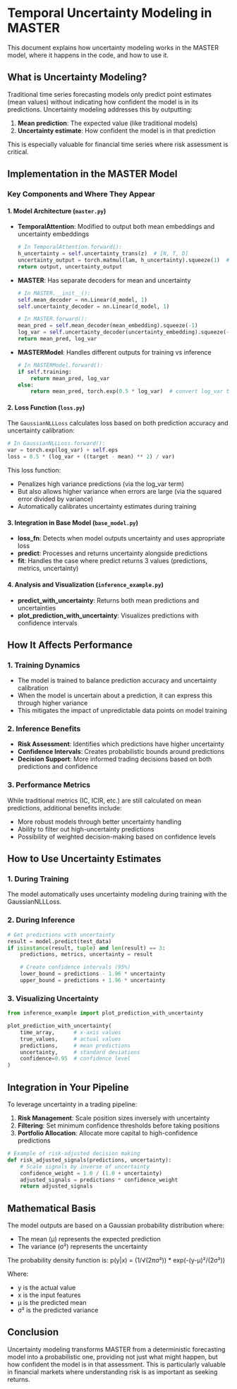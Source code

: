# Temporal Uncertainty Modeling in MASTER

This document explains how uncertainty modeling works in the MASTER model, where it happens in the code, and how to use it.

## What is Uncertainty Modeling?

Traditional time series forecasting models only predict point estimates (mean values) without indicating how confident the model is in its predictions. Uncertainty modeling addresses this by outputting:

1. **Mean prediction**: The expected value (like traditional models)
2. **Uncertainty estimate**: How confident the model is in that prediction

This is especially valuable for financial time series where risk assessment is critical.

## Implementation in the MASTER Model

### Key Components and Where They Appear

#### 1. Model Architecture (`master.py`)

- **TemporalAttention**: Modified to output both mean embeddings and uncertainty embeddings
  ```python
  # In TemporalAttention.forward():
  h_uncertainty = self.uncertainty_trans(z)  # [N, T, D]
  uncertainty_output = torch.matmul(lam, h_uncertainty).squeeze(1)  # [N, 1, D]
  return output, uncertainty_output
  ```

- **MASTER**: Has separate decoders for mean and uncertainty
  ```python
  # In MASTER.__init__():
  self.mean_decoder = nn.Linear(d_model, 1)
  self.uncertainty_decoder = nn.Linear(d_model, 1)

  # In MASTER.forward():
  mean_pred = self.mean_decoder(mean_embedding).squeeze(-1)
  log_var = self.uncertainty_decoder(uncertainty_embedding).squeeze(-1)
  return mean_pred, log_var
  ```

- **MASTERModel**: Handles different outputs for training vs inference
  ```python
  # In MASTERModel.forward():
  if self.training:
      return mean_pred, log_var
  else:
      return mean_pred, torch.exp(0.5 * log_var)  # convert log_var to std
  ```

#### 2. Loss Function (`loss.py`)

The `GaussianNLLLoss` calculates loss based on both prediction accuracy and uncertainty calibration:

```python
# In GaussianNLLLoss.forward():
var = torch.exp(log_var) + self.eps
loss = 0.5 * (log_var + ((target - mean) ** 2) / var)
```

This loss function:
- Penalizes high variance predictions (via the log_var term)
- But also allows higher variance when errors are large (via the squared error divided by variance)
- Automatically calibrates uncertainty estimates during training

#### 3. Integration in Base Model (`base_model.py`)

- **loss_fn**: Detects when model outputs uncertainty and uses appropriate loss
- **predict**: Processes and returns uncertainty alongside predictions
- **fit**: Handles the case where predict returns 3 values (predictions, metrics, uncertainty)

#### 4. Analysis and Visualization (`inference_example.py`)

- **predict_with_uncertainty**: Returns both mean predictions and uncertainties
- **plot_prediction_with_uncertainty**: Visualizes predictions with confidence intervals

## How It Affects Performance

### 1. Training Dynamics

- The model is trained to balance prediction accuracy and uncertainty calibration
- When the model is uncertain about a prediction, it can express this through higher variance
- This mitigates the impact of unpredictable data points on model training

### 2. Inference Benefits

- **Risk Assessment**: Identifies which predictions have higher uncertainty
- **Confidence Intervals**: Creates probabilistic bounds around predictions
- **Decision Support**: More informed trading decisions based on both predictions and confidence

### 3. Performance Metrics

While traditional metrics (IC, ICIR, etc.) are still calculated on mean predictions, additional benefits include:
- More robust models through better uncertainty handling
- Ability to filter out high-uncertainty predictions
- Possibility of weighted decision-making based on confidence levels

## How to Use Uncertainty Estimates

### 1. During Training

The model automatically uses uncertainty modeling during training with the GaussianNLLLoss.

### 2. During Inference

```python
# Get predictions with uncertainty
result = model.predict(test_data)
if isinstance(result, tuple) and len(result) == 3:
    predictions, metrics, uncertainty = result

    # Create confidence intervals (95%)
    lower_bound = predictions - 1.96 * uncertainty
    upper_bound = predictions + 1.96 * uncertainty
```

### 3. Visualizing Uncertainty

```python
from inference_example import plot_prediction_with_uncertainty

plot_prediction_with_uncertainty(
    time_array,      # x-axis values
    true_values,     # actual values
    predictions,     # mean predictions
    uncertainty,     # standard deviations
    confidence=0.95  # confidence level
)
```

## Integration in Your Pipeline

To leverage uncertainty in a trading pipeline:

1. **Risk Management**: Scale position sizes inversely with uncertainty
2. **Filtering**: Set minimum confidence thresholds before taking positions
3. **Portfolio Allocation**: Allocate more capital to high-confidence predictions

```python
# Example of risk-adjusted decision making
def risk_adjusted_signals(predictions, uncertainty):
    # Scale signals by inverse of uncertainty
    confidence_weight = 1.0 / (1.0 + uncertainty)
    adjusted_signals = predictions * confidence_weight
    return adjusted_signals
```

## Mathematical Basis

The model outputs are based on a Gaussian probability distribution where:
- The mean (μ) represents the expected prediction
- The variance (σ²) represents the uncertainty

The probability density function is:
p(y|x) = (1/√(2πσ²)) * exp(-(y-μ)²/(2σ²))

Where:
- y is the actual value
- x is the input features
- μ is the predicted mean
- σ² is the predicted variance

## Conclusion

Uncertainty modeling transforms MASTER from a deterministic forecasting model into a probabilistic one, providing not just what might happen, but how confident the model is in that assessment. This is particularly valuable in financial markets where understanding risk is as important as seeking returns.
